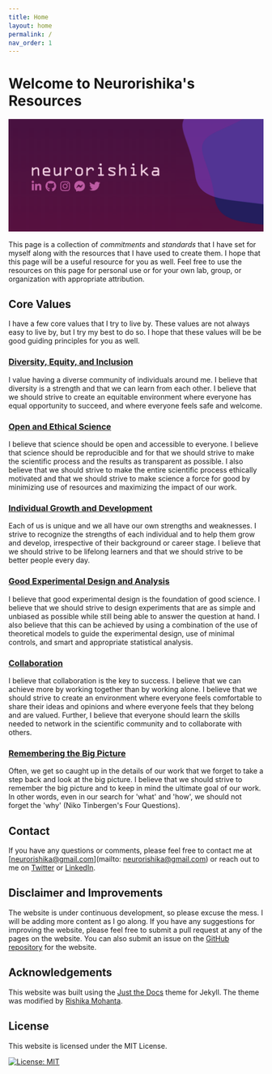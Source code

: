 ```yaml
---
title: Home
layout: home
permalink: /
nav_order: 1
---
```


# Welcome to Neurorishika's Resources

![Neurorishika](https://raw.githubusercontent.com/neurorishika/commitments/main/assets/images/profilecard.png)

This page is a collection of *commitments* and *standards* that I have set for myself along with the resources that I have used to create them. I hope that this page will be a useful resource for you as well. Feel free to use the resources on this page for personal use or for your own lab, group, or organization with appropriate attribution.

## Core Values

I have a few core values that I try to live by. These values are not always easy to live by, but I try my best to do so. I hope that these values will be be good guiding principles for you as well.

### [Diversity, Equity, and Inclusion](/commitments/dei-home)

I value having a diverse community of individuals around me. I believe that diversity is a strength and that we can learn from each other. I believe that we should strive to create an equitable environment where everyone has equal opportunity to succeed, and where everyone feels safe and welcome.

### [Open and Ethical Science](/commitments/open-science-home)

I believe that science should be open and accessible to everyone. I believe that science should be reproducible and for that we should strive to make the scientific process and the results as transparent as possible. I also believe that we should strive to make the entire scientific process ethically motivated and that we should strive to make science a force for good by minimizing use of resources and maximizing the impact of our work.

### [Individual Growth and Development](/commitments/individual-growth-home)

Each of us is unique and we all have our own strengths and weaknesses. I strive to recognize the strengths of each individual and to help them grow and develop, irrespective of their background or career stage. I believe that we should strive to be lifelong learners and that we should strive to be better people every day.

### [Good Experimental Design and Analysis](/commitments/experimental-design-home)

I believe that good experimental design is the foundation of good science. I believe that we should strive to design experiments that are as simple and unbiased as possible while still being able to answer the question at hand. I also believe that this can be achieved by using a combination of the use of theoretical models to guide the experimental design, use of minimal controls, and smart and appropriate statistical analysis.

### [Collaboration](/commitments/collaboration-home)

I believe that collaboration is the key to success. I believe that we can achieve more by working together than by working alone. I believe that we should strive to create an environment where everyone feels comfortable to share their ideas and opinions and where everyone feels that they belong and are valued. Further, I believe that everyone should learn the skills needed to network in the scientific community and to collaborate with others.

### [Remembering the Big Picture](/commitments/big-picture-home)

Often, we get so caught up in the details of our work that we forget to take a step back and look at the big picture. I believe that we should strive to remember the big picture and to keep in mind the ultimate goal of our work. In other words, even in our search for 'what' and 'how', we should not forget the 'why' (Niko Tinbergen's Four Questions).

## Contact

If you have any questions or comments, please feel free to contact me at [neurorishika@gmail.com](mailto: neurorishika@gmail.com) or reach out to me on [Twitter](https://twitter.com/neurorishika) or [LinkedIn](https://www.linkedin.com/in/neurorishika/).

## Disclaimer and Improvements

 The website is under continuous development, so please excuse the mess. I will be adding more content as I go along. If you have any suggestions for improving the website, please feel free to submit a pull request at any of the pages on the website. You can also submit an issue on the [GitHub repository](https://github.com/neurorishika/commitments) for the website.

## Acknowledgements

This website was built using the [Just the Docs](https://pmarsceill.github.io/just-the-docs/) theme for Jekyll. The theme was modified by [Rishika Mohanta](https://neurorishika.github.io/).

## License

This website is licensed under the MIT License. 

[![License: MIT](https://img.shields.io/badge/License-MIT-yellow.svg)](https://opensource.org/licenses/MIT)